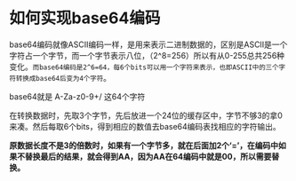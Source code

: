 # 如何实现base64编码


base64编码就像ASCII编码一样，是用来表示二进制数据的，区别是ASCII是一个字符占一个字节，而一个字节表示八位，（2^8=256）所以有从0-255总共256种变化。`而base64编码是2^6=64，每6个bits可以用一个字符来表示，也即ASCII中的三个字符转换成base64后变为4个字符`。

base64就是  A-Za-z0-9+/  这64个字符

在转换数据时，先取3个字节，先后放进一个24位的缓存区中，字节不够3的拿0来凑。然后每取6个bits，得到相应的数值去base64编码表找相应的字符输出。

**原数据长度不是3的倍数时，如果有一个字节多，就在后面加2个‘=’，在编码中如果不替换最后的结果，就会得到AA，因为AA在64编码中就是00，所以需要替换。**